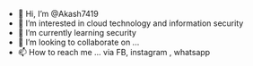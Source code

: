 - 👋 Hi, I’m @Akash7419
- 👀 I’m interested in cloud technology and information security
- 🌱 I’m currently learning security
- 💞️ I’m looking to collaborate on ...
- 📫 How to reach me ... via FB, instagram , whatsapp

<!---
Akash7419/Akash7419 is a ✨ special ✨ repository because its `README.md` (this file) appears on your GitHub profile.
You can click the Preview link to take a look at your changes.
--->
